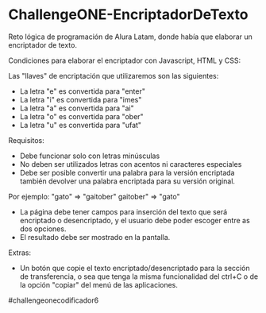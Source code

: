 # ChallengeONE-EncriptadorDeTexto
Reto lógica de programación de Alura Latam, donde había que elaborar un encriptador de texto.

Condiciones para elaborar el encriptador con Javascript, HTML y CSS:

Las "llaves" de encriptación que utilizaremos son las siguientes:
  - La letra "e" es convertida para "enter"
  - La letra "i" es convertida para "imes"
  - La letra "a" es convertida para "ai"
  - La letra "o" es convertida para "ober"
  - La letra "u" es convertida para "ufat"

Requisitos:
  - Debe funcionar solo con letras minúsculas
  - No deben ser utilizados letras con acentos ni caracteres especiales
  - Debe ser posible convertir una palabra para la versión encriptada también devolver una palabra encriptada para su versión original.

Por ejemplo:
"gato" => "gaitober"
gaitober" => "gato"

  - La página debe tener campos para inserción del texto que será encriptado o desencriptado, y el usuario debe poder escoger entre as dos opciones.
  - El resultado debe ser mostrado en la pantalla.
    
Extras:
  - Un botón que copie el texto encriptado/desencriptado para la sección de transferencia, o sea que tenga la misma funcionalidad del ctrl+C o de la opción "copiar" del menú de las aplicaciones.


#challengeonecodificador6
